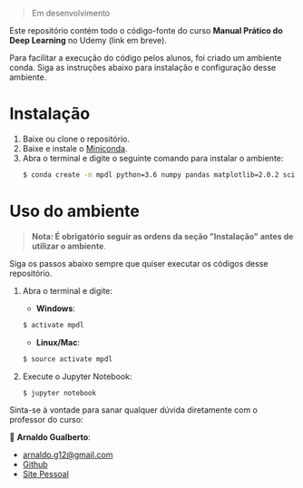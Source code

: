 > Em desenvolvimento

Este repositório contém todo o código-fonte do curso __Manual Prático do Deep Learning__ no Udemy (link em breve).

Para facilitar a execução do código pelos alunos, foi criado um ambiente conda. Siga as instruções abaixo para instalação e configuração desse ambiente.

# Instalação
1. Baixe ou clone o repositório.
2. Baixe e instale o [Miniconda](https://conda.io/miniconda.html).
3. Abra o terminal e digite o seguinte comando para instalar o ambiente:
    ```sh
    $ conda create -n mpdl python=3.6 numpy pandas matplotlib=2.0.2 scikit-learn jupyter
    ```

# Uso do ambiente

> __Nota:  É obrigatório seguir as ordens da seção "Instalação" antes de utilizar o ambiente__.

Siga os passos abaixo sempre que quiser executar os códigos desse repositório.
1. Abra o terminal e digite:

    - __Windows__:
    ```sh
    $ activate mpdl
    ```
    - __Linux/Mac__:
    ```sh
    $ source activate mpdl
    ```
2. Execute o Jupyter Notebook:
    ```sh
    $ jupyter notebook
    ```

Sinta-se à vontade para sanar qualquer dúvida diretamente com o professor do curso:

:bust_in_silhouette: __Arnaldo Gualberto__:

* arnaldo.g12@gmail.com
* [Github](https://github.com/arnaldog12)
* [Site Pessoal](http://arnaldogualberto.com)
